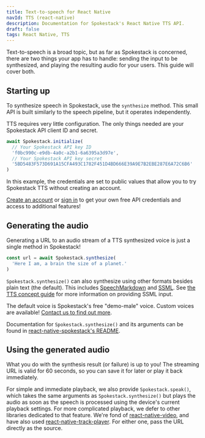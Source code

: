 ```yaml
---
title: Text-to-speech for React Native
navId: TTS (react-native)
description: Documentation for Spokestack's React Native TTS API.
draft: false
tags: React Native, TTS
---
```


Text-to-speech is a broad topic, but as far as Spokestack is concerned, there are two things your app has to handle: sending the input to be synthesized, and playing the resulting audio for your users. This guide will cover both.

## Starting up

To synthesize speech in Spokestack, use the `synthesize` method. This small API is built similarly to the speech pipeline, but it operates independently.

TTS requires very little configuration. The only things needed are your Spokestack API client ID and secret.

```javascript
await Spokestack.initialize(
  // Your Spokestack API key ID
  'f0bc990c-e9db-4a0c-a2b1-6a6395a3d97e',
  // Your Spokestack API key secret
  '5BD5483F573D691A15CFA493C1782F451D4BD666E39A9E7B2EBE287E6A72C6B6'
)
```

In this example, the credentials are set to public values that allow you to try Spokestack TTS without creating an account.

[Create an account](/account/create) or [sign in](/account/login) to get your own free API credentials and access to additional features!

## Generating the audio

Generating a URL to an audio stream of a TTS synthesized voice is just a single method in Spokestack!

```javascript
const url = await Spokestack.synthesize(
  'Here I am, a brain the size of a planet.'
)
```

`Spokestack.synthesize()` can also synthesize using other formats besides plain text (the default). This includes [SpeechMarkdown](https://www.speechmarkdown.org/) and [SSML](https://www.w3.org/TR/speech-synthesis). See [the TTS concept guide](/docs/Concepts/tts) for more information on providing SSML input.

The default voice is Spokestack's free "demo-male" voice. Custom voices are available! [Contact us to find out more](mailto:hello@spokestack.io).

Documentation for `Spokestack.synthesize()` and its arguments can be found in [react-native-spokestack's README](https://github.com/spokestack/react-native-spokestack#synthesize).

## Using the generated audio

What you do with the synthesis result (or failure) is up to you! The streaming URL is valid for 60 seconds, so you can save it for later or play it back immediately.

For simple and immediate playback, we also provide `Spokestack.speak()`, which takes the same arguments as `Spokestack.synthesize()` but plays the audio as soon as the speech is processed using the device's current playback settings. For more complicated playback, we defer to other libraries dedicated to that feature. We're fond of [react-native-video](https://github.com/react-native-community/react-native-video), and have also used [react-native-track-player](https://github.com/react-native-kit/react-native-track-player). For either one, pass the URL directly as the source.

